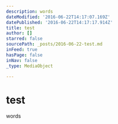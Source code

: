 ```yaml
---
description: words
dateModified: '2016-06-22T14:17:07.169Z'
datePublished: '2016-06-22T14:17:17.914Z'
title: test
author: []
starred: false
sourcePath: _posts/2016-06-22-test.md
inFeed: true
hasPage: false
inNav: false
_type: MediaObject

---
```

# test

words